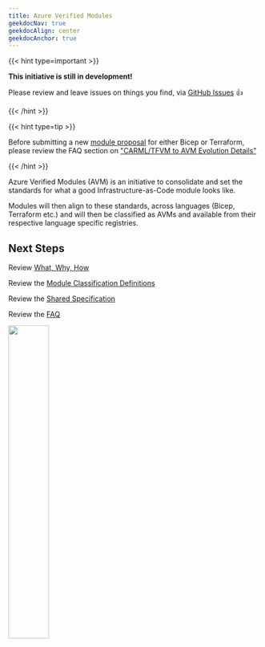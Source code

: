 ```yaml
---
title: Azure Verified Modules
geekdocNav: true
geekdocAlign: center
geekdocAnchor: true
---
```


{{< hint type=important >}}

**This initiative is still in development!**

Please review and leave issues on things you find, via [GitHub Issues](https://github.com/Azure/Azure-Verified-Modules/issues) 👍

{{< /hint >}}

{{< hint type=tip >}}

Before submitting a new [module proposal](https://aka.ms/avm/moduleproposal) for either Bicep or Terraform, please review the FAQ section on ["CARML/TFVM to AVM Evolution Details"](/Azure-Verified-Modules/faq/#carmltfvm-to-avm-evolution-details)

{{< /hint >}}

Azure Verified Modules (AVM) is an initiative to consolidate and set the standards for what a good Infrastructure-as-Code module looks like.

Modules will then align to these standards, across languages (Bicep, Terraform etc.) and will then be classified as AVMs and available from their respective language specific registries.

## Next Steps

Review [What, Why, How](/Azure-Verified-Modules/concepts/what-why-how/)

Review the [Module Classification Definitions](/Azure-Verified-Modules/specs/shared/module-classifications/)

Review the [Shared Specification](/Azure-Verified-Modules/specs/shared/)

Review the [FAQ](/Azure-Verified-Modules/faq/)

<img src="img/avm_logo.png" width=40%>


